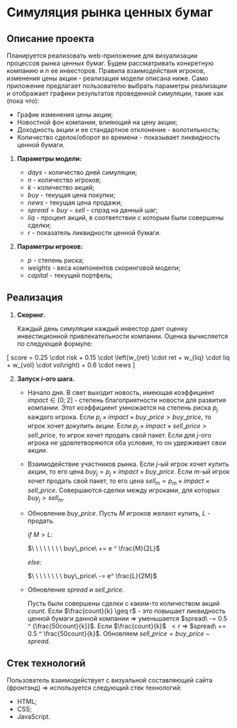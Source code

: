 # Симуляция рынка ценных бумаг
## Описание проекта 

Планируется реализовать web-приложение для визуализации процессов рынка ценных бумаг. Будем рассматривать конкретную компанию и $n$ ее инвесторов. Правила взаимодействия игроков, изменения цены акции - реализация модели описана ниже. Само приложение предлагает пользователю выбрать параметры реализации и отображает графики результатов проведенной симуляции, такие как (пока что):

- График изменения цены акции;
- Новостной фон компании, влияющий на цену акции;
- Доходность акции и ее стандартное отклонение - волотильность;
- Количество сделок/оборот во времени - показывает ликвидность ценной бумаги.

1. **Параметры модели:**
    - $days$ - количество дней симуляции;
    - $n$ - количество игроков;
    - $k$ - количество акций;
    - $buy$ - текущая цена покупки;
    - $news$ - текущая цена продажи;
    - $spread = buy - sell$ - спрэд на данный шаг;
    - $liq$ - процент акций, в соответствии с которым были совершены сделки;
    - $r$ - показатель ликвидности ценной бумаги.

1. **Параметры игроков:**
    - $p$ - степень риска;
    - $weights$ - веса компонентов скоринговой модели;
    - $capital$ - текущий портфель;

## Реализация

1. **Скоринг.**
    
    Каждый день симуляции каждый инвестор дает оценку инвестиционной привлекательности компании. Оценка вычисляется по следующей формуле:

\[
    score = 0.25 \cdot risk + 0.15 \cdot \left(w_{ret} \cdot ret + w_{liq} \cdot liq + w_{vol} \cdot vol\right) + 0.6 \cdot news
\]
    
2. **Запуск $i$-ого шага.**
    - Начало дня. В свет выходит новость, имеющая коэффициент $impact \in [0; 2]$ - степень благоприятности новости для развития компании. Этот коэффициент умножается на степень риска $p_j$ каждого игрока. Если $p_j \times impact \times buy\_price > buy\_price$, то игрок хочет докупить акции. Если $p_j \times impact \times sell\_price > sell\_price$, то игрок хочет продать свой пакет. Если для $j$-ого игрока не удовлетворяются оба условия, то он удерживает свои акции.
    - Взаимодействие участников рынка. Если $j$-ый игрок хочет купить акции, то его цена $buy_j =  p_j \times impact \times buy\_price$. Если $m$-ый игрок хочет продать свой пакет, то его цена $sell_m =  p_m \times impact \times sell\_price$. Совершаются сделки между игроками, для которых $buy_j > sell_m$.
    - Обновление $buy\_price$. Пусть $M$ игроков желают купить, $L$   - продать.
        
        *if* $M > L$:
        
        $\ \ \ \ \ \ \ \  buy\_price\ += е ^ \frac{M}{2L}$
        
        *else:*
        
        $\ \ \ \ \ \ \ \ buy\_price\ -= е^ \frac{L}{2M}$
        
    - Обновление $spread$ и $sell\_price$.
        
        Пусть были совершены сделки с каким-то количеством акций $count$. Если $\frac{count}{k}  \geq r$ - это повышает ликвидность ценной бумаги данной компании ⇒ уменьшается $spread\ -= 0.5 ^ {\frac{50count}{k}}$. Если $\frac{count}{k}$ $\ < r$ ⇒ $spread\ += 0.5 ^ \frac{50count}{k}$. Обновляем $sell\_price = buy\_price - spread$.

## Стек технологий

Пользователь взаимодействует с визуальной составляющей сайта  (фронтэнд) ⇒ используется следующий стек технологий:

- HTML;
- CSS;
- JavaScript.